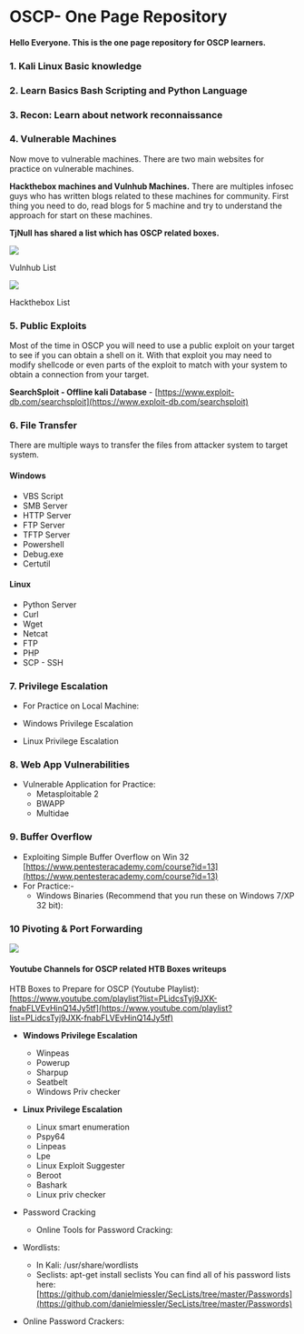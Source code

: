 # **OSCP- One Page Repository**

#### **Hello Everyone. This is the one page repository for OSCP learners.**

### **1. Kali Linux Basic knowledge**
### **2. Learn Basics Bash Scripting and Python Language**
### **3. Recon: Learn about network reconnaissance**
### **4. Vulnerable Machines**
Now move to vulnerable machines. There are two main websites for practice on vulnerable machines. 

**Hackthebox machines and Vulnhub Machines.** There are multiples infosec guys who has written blogs related to these machines for community. First thing you need to do, read blogs for 5 machine and try to understand the approach for start on these machines.

**TjNull has shared a list which has OSCP related boxes.**

![](https://gblobscdn.gitbook.com/assets%2F-LkvnWByFHssLOYr3\_77%2F-M42hkmDYD835-jgomX-%2F-M43yyD06-liQa0x2hly%2Fimage.png?alt=media\&token=72fe1e56-8c1b-4a92-b92d-5f46e1cad70d)

Vulnhub List

![](https://gblobscdn.gitbook.com/assets%2F-LkvnWByFHssLOYr3\_77%2F-M42hkmDYD835-jgomX-%2F-M43z830X-yUQT10tKdW%2Fimage.png?alt=media\&token=23e4eafc-2469-4003-9952-09ba7a314410)

Hackthebox List
### **5. Public Exploits**
Most of the time in OSCP you will need to use a public exploit on your target to see if you can obtain a shell on it. With that exploit you may need to modify shellcode or even parts of the exploit to match with your system to obtain a connection from your target.

**SearchSploit - Offline kali Database** - [https://www.exploit-db.com/searchsploit](https://www.exploit-db.com/searchsploit)

### **6. File Transfer**
There are multiple ways to transfer the files from attacker system to target system.

#### **Windows**
  - VBS Script
  - SMB Server
  - HTTP Server
  - FTP Server
  - TFTP Server
  - Powershell
  - Debug.exe
  - Certutil
#### **Linux**
  - Python Server
  - Curl
  - Wget
  - Netcat
  - FTP
  - PHP
  - SCP - SSH

### **7. Privilege Escalation**
* For Practice on Local Machine:

* Windows Privilege Escalation

*   Linux Privilege Escalation


### **8. Web App Vulnerabilities**
* Vulnerable Application for Practice:
  * Metasploitable 2
  * BWAPP
  * Multidae

### **9. Buffer Overflow**

* Exploiting Simple Buffer Overflow on Win 32 [https://www.pentesteracademy.com/course?id=13](https://www.pentesteracademy.com/course?id=13)​
* For Practice:-
  * Windows Binaries (Recommend that you run these on Windows 7/XP 32 bit):

### **10 Pivoting & Port Forwarding**

![](https://gblobscdn.gitbook.com/assets%2F-LkvnWByFHssLOYr3\_77%2F-M44MWSQ5WVOrCyDA9Rx%2F-M44k0KkZHxVzVau96cd%2Fimage.png?alt=media\&token=5835560e-0589-4d28-88cb-6c524696baaa)


#### **Youtube Channels for OSCP related HTB Boxes writeups**

HTB Boxes to Prepare for OSCP (Youtube Playlist): [https://www.youtube.com/playlist?list=PLidcsTyj9JXK-fnabFLVEvHinQ14Jy5tf](https://www.youtube.com/playlist?list=PLidcsTyj9JXK-fnabFLVEvHinQ14Jy5tf)

* **Windows Privilege Escalation**
  * Winpeas
  * Powerup
  * Sharpup
  * Seatbelt
  * Windows Priv checker

* **Linux Privilege Escalation**
  * Linux smart enumeration
  * Pspy64
  * Linpeas
  * Lpe
  * Linux Exploit Suggester
  * Beroot
  * Bashark
  * Linux priv checker
* Password Cracking
  * Online Tools for Password Cracking:
* Wordlists:
  * In Kali: /usr/share/wordlists
  * Seclists: apt-get install seclists You can find all of his password lists here: [https://github.com/danielmiessler/SecLists/tree/master/Passwords](https://github.com/danielmiessler/SecLists/tree/master/Passwords)​
* Online Password Crackers:
​
